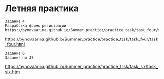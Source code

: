 # Летняя практика
```
Задание 4
Разработка формы регистрации
https://bynovaarina.github.io/Summer_practice/practice_task/task_four/task_four.html

```
https://bynovaarina.github.io/Summer_practice/practice_task/task_four/task_four.html

```
Задание 6
Задания по JS
```
https://bynovaarina.github.io/Summer_practice/practice_task/task_six/task_six.html


